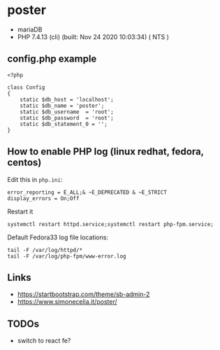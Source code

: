 # poster

+ mariaDB
+ PHP 7.4.13 (cli) (built: Nov 24 2020 10:03:34) ( NTS )

## config.php example

```injectablephp
<?php

class Config
{
	static $db_host = 'localhost';
	static $db_name = 'poster';
	static $db_username  = 'root';
	static $db_password  = 'root';
	static $db_statement_0 = '';
}
```

## How to enable PHP log (linux redhat, fedora, centos)

Edit this in ```php.ini```:

```
error_reporting = E_ALL;& ~E_DEPRECATED & ~E_STRICT
display_errors = On;Off
```

Restart it

```
systemctl restart httpd.service;systemctl restart php-fpm.service;
```

Default Fedora33 log file locations:

```
tail -F /var/log/httpd/*
tail -F /var/log/php-fpm/www-error.log
```

## Links

+ https://startbootstrap.com/theme/sb-admin-2
+ https://www.simonecelia.it/poster/

## TODOs

+ switch to react fe?
